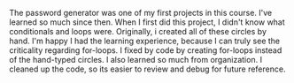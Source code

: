 The password generator was one of my first projects in this course. I've learned so much since then. When I first did this project, I didn't know what conditionals and loops were. Originally, i created all of these circles by hand. I'm happy I had the learning experience, because I can truly see the criticality regarding for-loops. I fixed by code by creating for-loops instead of the hand-typed circles. I also learned so much from organization. I cleaned up the code, so its easier to review and debug for future reference.